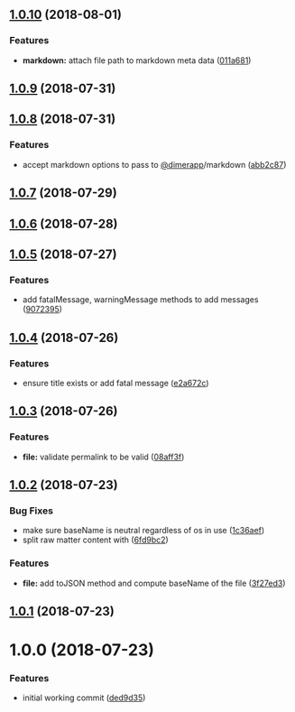 <a name="1.0.10"></a>
## [1.0.10](https://github.com/dimerapp/dfile/compare/v1.0.9...v1.0.10) (2018-08-01)


### Features

* **markdown:** attach file path to markdown meta data ([011a681](https://github.com/dimerapp/dfile/commit/011a681))



<a name="1.0.9"></a>
## [1.0.9](https://github.com/dimerapp/dfile/compare/v1.0.8...v1.0.9) (2018-07-31)



<a name="1.0.8"></a>
## [1.0.8](https://github.com/dimerapp/dfile/compare/v1.0.7...v1.0.8) (2018-07-31)


### Features

* accept markdown options to pass to [@dimerapp](https://github.com/dimerapp)/markdown ([abb2c87](https://github.com/dimerapp/dfile/commit/abb2c87))



<a name="1.0.7"></a>
## [1.0.7](https://github.com/dimerapp/dfile/compare/v1.0.6...v1.0.7) (2018-07-29)



<a name="1.0.6"></a>
## [1.0.6](https://github.com/dimerapp/dfile/compare/v1.0.5...v1.0.6) (2018-07-28)



<a name="1.0.5"></a>
## [1.0.5](https://github.com/dimerapp/dfile/compare/v1.0.4...v1.0.5) (2018-07-27)


### Features

* add fatalMessage, warningMessage methods to add messages ([9072395](https://github.com/dimerapp/dfile/commit/9072395))



<a name="1.0.4"></a>
## [1.0.4](https://github.com/dimerapp/dfile/compare/v1.0.3...v1.0.4) (2018-07-26)


### Features

* ensure title exists or add fatal message ([e2a672c](https://github.com/dimerapp/dfile/commit/e2a672c))



<a name="1.0.3"></a>
## [1.0.3](https://github.com/dimerapp/dfile/compare/v1.0.2...v1.0.3) (2018-07-26)


### Features

* **file:** validate permalink to be valid ([08aff3f](https://github.com/dimerapp/dfile/commit/08aff3f))



<a name="1.0.2"></a>
## [1.0.2](https://github.com/dimerapp/dfile/compare/v1.0.1...v1.0.2) (2018-07-23)


### Bug Fixes

* make sure baseName is neutral regardless of os in use ([1c36aef](https://github.com/dimerapp/dfile/commit/1c36aef))
* split raw matter content with ([6fd9bc2](https://github.com/dimerapp/dfile/commit/6fd9bc2))


### Features

* **file:** add toJSON method and compute baseName of the file ([3f27ed3](https://github.com/dimerapp/dfile/commit/3f27ed3))



<a name="1.0.1"></a>
## [1.0.1](https://github.com/dimerapp/dfile/compare/v1.0.0...v1.0.1) (2018-07-23)



<a name="1.0.0"></a>
# 1.0.0 (2018-07-23)


### Features

* initial working commit ([ded9d35](https://github.com/dimerapp/dfile/commit/ded9d35))



